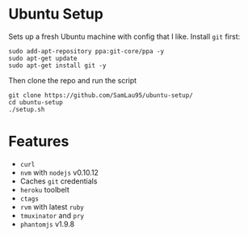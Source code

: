 Ubuntu Setup
=====

Sets up a fresh Ubuntu machine with config that I like.
Install ```git``` first:

    sudo add-apt-repository ppa:git-core/ppa -y
    sudo apt-get update
    sudo apt-get install git -y

Then clone the repo and run the script

    git clone https://github.com/SamLau95/ubuntu-setup/
    cd ubuntu-setup
    ./setup.sh

Features
====

- ```curl```
- ```nvm``` with ```nodejs``` v0.10.12
- Caches ```git``` credentials
- ```heroku``` toolbelt
- ```ctags```
- ```rvm``` with latest ```ruby```
- ```tmuxinator``` and ```pry```
- ```phantomjs``` v1.9.8
